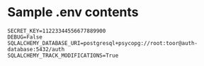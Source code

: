 # Sample .env contents
```
SECRET_KEY=11223344556677889900
DEBUG=False
SQLALCHEMY_DATABASE_URI=postgresql+psycopg://root:toor@auth-database:5432/auth
SQLALCHEMY_TRACK_MODIFICATIONS=True
```

